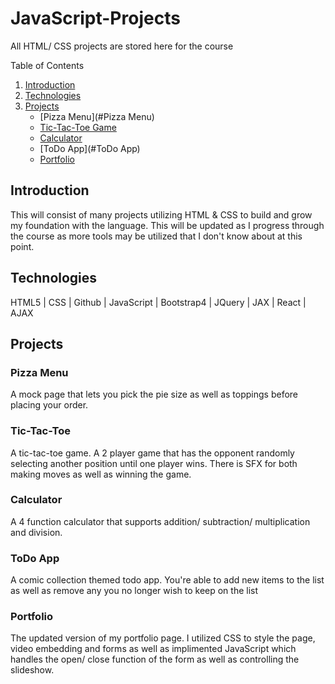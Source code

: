 # JavaScript-Projects
 All HTML/ CSS projects are stored here for the course

Table of Contents
1. [Introduction](#Introduction)
2. [Technologies](#Technologies)
3. [Projects](#Projects)
	- [Pizza Menu](#Pizza Menu)
	- [Tic-Tac-Toe Game](#Tic-Tac-Toe)
	- [Calculator](#Calculator)
	- [ToDo App](#ToDo App)
	- [Portfolio](#Portfolio)

## Introduction <a name="Introduction"/>
 <body>This will consist of many projects utilizing HTML & CSS to build and grow my foundation with the language. This will be updated as I progress through the course as more tools may be utilized that I don't know about at this point. </body>

## Technologies
<body> HTML5 | CSS | Github | JavaScript | Bootstrap4 | JQuery | JAX | React | AJAX </body>

## Projects

### Pizza Menu
<body>A mock page that lets you pick the pie size as well as toppings before placing your order.</body>

### Tic-Tac-Toe
<body>A tic-tac-toe game. A 2 player game that has the opponent randomly selecting another position until one player wins. There is SFX for both making moves as well as winning the game.</body>

### Calculator
<body>A 4 function calculator that supports addition/ subtraction/ multiplication and division.</body>

### ToDo App
<body>A comic collection themed todo app. You're able to add new items to the list as well as remove any you no longer wish to keep on the list</body>

### Portfolio
<body>The updated version of my portfolio page. I utilized CSS to style the page, video embedding and forms as well as implimented JavaScript which handles the open/ close function of the form as well as controlling the slideshow.</body>


